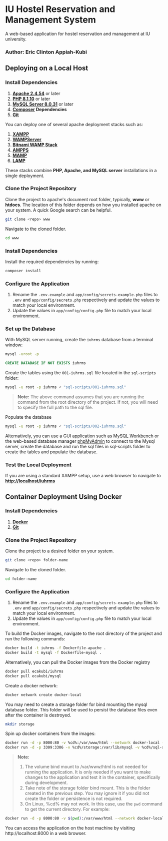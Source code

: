 # IU Hostel Reservation and Management System
A web-based application for hostel reservation and management at IU university. 
### **Author: Eric Clinton Appiah-Kubi**

## Deploying on a Local Host
### Install Dependencies
1. **[Apache 2.4.54](https://httpd.apache.org/docs/)** or later
2. **[PHP 8.1.10](https://www.php.net/downloads)** or later
3. **[MySQL Server 8.0.31](https://dev.mysql.com/downloads/mysql/)** or later
4. **[Composer](https://getcomposer.org/download/) Dependencies** 
5. **[Git](https://git-scm.com/downloads)**


You can deploy one of several apache deployment stacks such as:
1. **[XAMPP](http://www.apachefriends.org/en/xampp.html)**
2. **[WAMPServer](http://www.wampserver.com/)**
3. **[Bitnami WAMP Stack](http://bitnami.com/stack/wamp)**
4. **[AMPPS](http://www.ampps.com/)**
5. **[MAMP](http://www.mamp.info/en/index.html)**
6. **[LAMP](http://www.lamphowto.com/)**

These stacks combine **PHP, Apache, and MySQL server** installations in a single deployment.

### Clone the Project Repository

Clone the project to apache's document root folder, typically, **www** or **htdocs**.
The location of this folder depends on how you installed apache on your system. A quick Google search can be helpful.
```bash
git clone <repo> www
```
Navigate to the cloned folder.
```bash
cd www
```

### Install Dependencies
Install the required dependencies by running:
```bash
composer install
``` 

### Configure the Application
1. Rename the `.env.example` and `app/config/secrets-example.php` files to `.env` and `app/config/secrets.php` respectively and update the values to match your local environment.
2. Update the values in `app/config/config.php` file to match your local environment.

### Set up the Database
With MySQL server running, create the `iuhrms` database from a terminal window:

```bash
mysql -uroot -p
```
```sql
CREATE DATABASE IF NOT EXISTS iuhrms
```

Create the tables using the `001-iuhrms.sql` file located in the `sql-scripts` folder:

```bash
mysql -u root -p iuhrms < "sql-scripts/001-iuhrms.sql"
```
>**Note:** The above command assumes that you are running the command from the root directory of the project. If not, you will need to specify the full path to the sql file.

Populate the database
```bash
mysql -u root -p iuhrms < "sql-scripts/002-iuhrms.sql"
```

Alternatively, you can use a GUI application such as [MySQL Workbench](https://www.mysql.com/products/workbench/) or the web-based database manager [phpMyAdmin](https://www.phpmyadmin.net/) to connect to the Mysql server, create the database and run the sql files in sql-scripts folder to create the tables and populate the database.

### Test the Local Deployment
If you are using a standard XAMPP setup, use a web browser to navigate to **[http://localhost/iuhrms]()**

## Container Deployment Using Docker

### Install Dependencies
1. **[Docker](https://www.docker.com/get-started/)**
2. **[Git](https://git-scm.com/downloads)**

### Clone the Project Repository
Clone the project to a desired folder on your system.
```bash
git clone <repo> folder-name
```
Navigate to the cloned folder.
```bash
cd folder-name
```

### Configure the Application
1. Rename the `.env.example` and `app/config/secrets-example.php` files to `.env` and `app/config/secrets.php` respectively and update the values to match your local environment.
2. Update the values in `app/config/config.php` file to match your local environment.

To build the Docker images, navigate to the root directory of the project and run the following commands:
```bash
docker build -t iuhrms -f Dockerfile-apache .
docker build -t mysql -f Dockerfile-mysql . 
```
Alternatively, you can pull the Docker images from the Docker registry
```bash
docker pull ecakubi/iuhrms
docker pull ecakubi/mysql
```

Create a docker network:
```bash
docker network create docker-local
```

You may need to create a storage folder for bind mounting the mysql database folder. This folder will be used to persist the database files even after the container is destroyed.
```bash
mkdir storage
```

Spin up docker containers from the images:
```bash
docker run -d -p 8000:80 -v %cd%:/var/www/html --network docker-local --env-file .env --name iuhrms ecakubi/iuhrms
docker run -d -p 3309:3306 -v %cd%/storage:/var/lib/mysql -v %cd%/sql-scripts:/docker-entrypoint-initdb.d --network docker-local --env-file .env --name mysql ecakubi/mysql
```
>**Note:**
> 1. The volume bind mount to /var/www/html is not needed for running the application. It is only needed if you want to make changes to the application and test it in the container, specifically during development.
> 2. Take note of the storage folder bind mount. This is the folder created in the previous step. You may ignore it if you did not create the folder or persistence is not required.
> 3. On Linux, %cd% may not work. In this case, use the `pwd` command to get the current directory. For example:
```bash
docker run -d -p 8000:80 -v $(pwd):/var/www/html --network docker-local --name iuhrms ecakubi/iuhrms
```
You can access the application on the host machine by visiting http://localhost:8000 in a web browser.